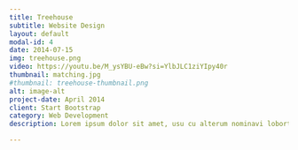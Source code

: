 ```yaml
---
title: Treehouse
subtitle: Website Design
layout: default
modal-id: 4
date: 2014-07-15
img: treehouse.png
video: https://youtu.be/M_ysYBU-eBw?si=YlbJLC1ziYIpy40r
thumbnail: matching.jpg
#thumbnail: treehouse-thumbnail.png
alt: image-alt
project-date: April 2014
client: Start Bootstrap
category: Web Development
description: Lorem ipsum dolor sit amet, usu cu alterum nominavi lobortis. At duo novum diceret. Tantas apeirian vix et, usu sanctus postulant inciderint ut, populo diceret necessitatibus in vim. Cu eum dicam feugiat noluisse.

---
```

